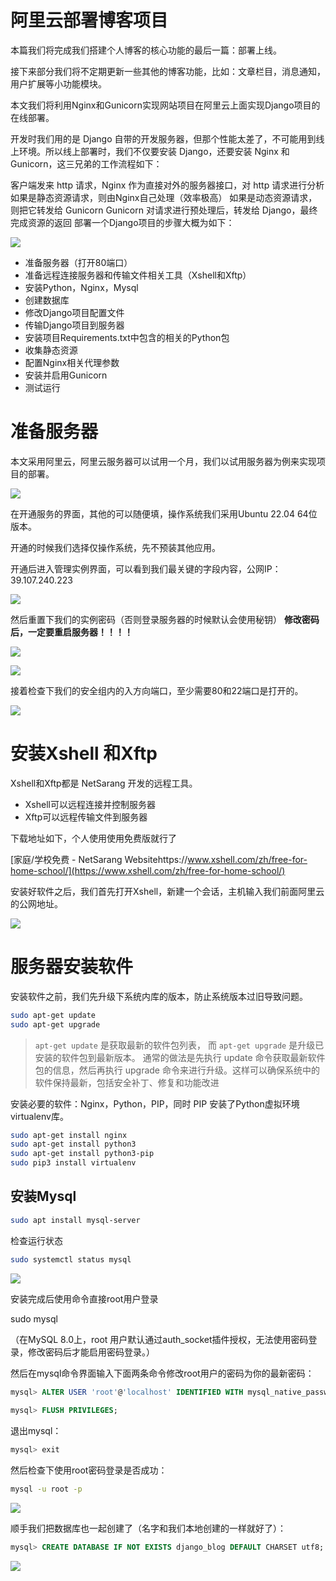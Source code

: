 # 阿里云部署博客项目

本篇我们将完成我们搭建个人博客的核心功能的最后一篇：部署上线。

接下来部分我们将不定期更新一些其他的博客功能，比如：文章栏目，消息通知，用户扩展等小功能模块。

本文我们将利用Nginx和Gunicorn实现网站项目在阿里云上面实现Django项目的在线部署。

开发时我们用的是 Django 自带的开发服务器，但那个性能太差了，不可能用到线上环境。所以线上部署时，我们不仅要安装 Django，还要安装 Nginx 和 Gunicorn，这三兄弟的工作流程如下：

客户端发来 http 请求，Nginx 作为直接对外的服务器接口，对 http 请求进行分析
如果是静态资源请求，则由Nginx自己处理（效率极高）
如果是动态资源请求，则把它转发给 Gunicorn
Gunicorn 对请求进行预处理后，转发给 Django，最终完成资源的返回
部署一个Django项目的步骤大概为如下：

![](https://img-blog.csdnimg.cn/img_convert/790c8c9511ab1f873eceb34c135f5c44.png)

- 准备服务器（打开80端口）
- 准备远程连接服务器和传输文件相关工具（Xshell和Xftp）
- 安装Python，Nginx，Mysql
- 创建数据库
- 修改Django项目配置文件
- 传输Django项目到服务器
- 安装项目Requirements.txt中包含的相关的Python包
- 收集静态资源
- 配置Nginx相关代理参数
- 安装并启用Gunicorn
- 测试运行

# 准备服务器
本文采用阿里云，阿里云服务器可以试用一个月，我们以试用服务器为例来实现项目的部署。

![](https://img-blog.csdnimg.cn/img_convert/f52ef9a91e4221c4074fc9117e70b91d.png)

在开通服务的界面，其他的可以随便填，操作系统我们采用Ubuntu 22.04 64位版本。

开通的时候我们选择仅操作系统，先不预装其他应用。

开通后进入管理实例界面，可以看到我们最关键的字段内容，公网IP：39.107.240.223

![](https://img-blog.csdnimg.cn/img_convert/d37144cbb95d7c912eb86cbb797a5444.png)

然后重置下我们的实例密码（否则登录服务器的时候默认会使用秘钥）
**修改密码后，一定要重启服务器！！！！**

![](https://img-blog.csdnimg.cn/img_convert/bf6646bb41e8c8caabfb7e6504d9cbc8.png)

![](https://img-blog.csdnimg.cn/img_convert/fc546a142a3737c9a5f3194c17f56478.png)


接着检查下我们的安全组内的入方向端口，至少需要80和22端口是打开的。


![](https://img-blog.csdnimg.cn/img_convert/3f26ac42fe879623f88c2e62074819a1.png)


# 安装Xshell 和Xftp
Xshell和Xftp都是 NetSarang 开发的远程工具。

- Xshell可以远程连接并控制服务器
- Xftp可以远程传输文件到服务器

下载地址如下，个人使用使用免费版就行了

[家庭/学校免费 - NetSarang Websitehttps://www.xshell.com/zh/free-for-home-school/](https://www.xshell.com/zh/free-for-home-school/)

安装好软件之后，我们首先打开Xshell，新建一个会话，主机输入我们前面阿里云的公网地址。

![](https://img-blog.csdnimg.cn/img_convert/d178628ee4f03cf43b7258cf93359b23.png)

# 服务器安装软件
安装软件之前，我们先升级下系统内库的版本，防止系统版本过旧导致问题。
```sh
sudo apt-get update
sudo apt-get upgrade
```
> `apt-get update` 是获取最新的软件包列表，
> 而 `apt-get upgrade` 是升级已安装的软件包到最新版本。
> 通常的做法是先执行 update 命令获取最新软件包的信息，然后再执行 upgrade 命令来进行升级。这样可以确保系统中的软件保持最新，包括安全补丁、修复和功能改进


安装必要的软件：Nginx，Python，PIP，同时 PIP 安装了Python虚拟环境virtualenv库。

```sh
sudo apt-get install nginx
sudo apt-get install python3
sudo apt-get install python3-pip
sudo pip3 install virtualenv
```

## 安装Mysql
```sh
sudo apt install mysql-server
```

检查运行状态
```sh
sudo systemctl status mysql
```

![](https://img-blog.csdnimg.cn/img_convert/097d791cfaa14b69eb8cc13bddfca8a8.png)

安装完成后使用命令直接root用户登录

sudo mysql

（在MySQL 8.0上，root 用户默认通过auth_socket插件授权，无法使用密码登录，修改密码后才能启用密码登录。）

然后在mysql命令界面输入下面两条命令修改root用户的密码为你的最新密码：

```sql
mysql> ALTER USER 'root'@'localhost' IDENTIFIED WITH mysql_native_password BY 'newpassword';
 
mysql> FLUSH PRIVILEGES;
```

退出mysql：
```sql
mysql> exit
```

然后检查下使用root密码登录是否成功：
```sh
mysql -u root -p
```

![](https://img-blog.csdnimg.cn/img_convert/2b5d7245d161f43924a333fdb88aa602.png)

顺手我们把数据库也一起创建了（名字和我们本地创建的一样就好了）：

```sql
mysql> CREATE DATABASE IF NOT EXISTS django_blog DEFAULT CHARSET utf8;
```
![](https://img-blog.csdnimg.cn/img_convert/156c74cae24ce15e6a1644d89dff93e6.png)